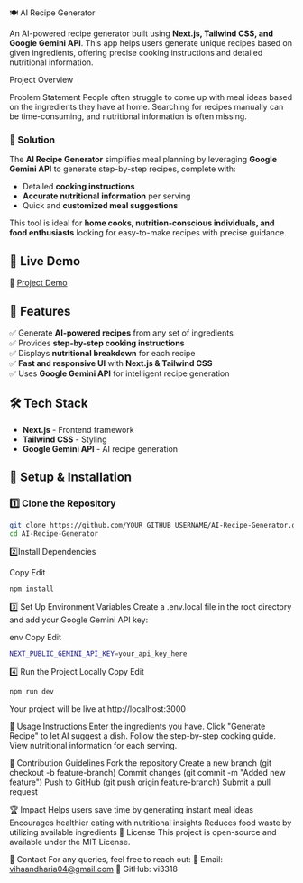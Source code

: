  🍽️ AI Recipe Generator

An AI-powered recipe generator built using **Next.js, Tailwind CSS, and Google Gemini API**. This app helps users generate unique recipes based on given ingredients, offering precise cooking instructions and detailed nutritional information.

 Project Overview

 Problem Statement
People often struggle to come up with meal ideas based on the ingredients they have at home. Searching for recipes manually can be time-consuming, and nutritional information is often missing.

### 🔹 Solution
The **AI Recipe Generator** simplifies meal planning by leveraging **Google Gemini API** to generate step-by-step recipes, complete with:
- Detailed **cooking instructions**
- **Accurate nutritional information** per serving
- Quick and **customized meal suggestions**

This tool is ideal for **home cooks, nutrition-conscious individuals, and food enthusiasts** looking for easy-to-make recipes with precise guidance.

## 🎥 Live Demo  
🔗 [Project Demo](https://recipe-generator-generative-sfuw.vercel.app/)

## 📂 Features
✅ Generate **AI-powered recipes** from any set of ingredients  
✅ Provides **step-by-step cooking instructions**  
✅ Displays **nutritional breakdown** for each recipe  
✅ **Fast and responsive UI** with **Next.js & Tailwind CSS**  
✅ Uses **Google Gemini API** for intelligent recipe generation  

## 🛠️ Tech Stack  
- **Next.js** - Frontend framework  
- **Tailwind CSS** - Styling  
- **Google Gemini API** - AI recipe generation  

## 🔧 Setup & Installation

### 1️⃣ Clone the Repository
```sh
git clone https://github.com/YOUR_GITHUB_USERNAME/AI-Recipe-Generator.git
cd AI-Recipe-Generator
```
 2️⃣Install Dependencies

Copy
Edit
```sh
npm install
```


3️⃣ Set Up Environment Variables
Create a .env.local file in the root directory and add your Google Gemini API key:

env
Copy
Edit
```sh
NEXT_PUBLIC_GEMINI_API_KEY=your_api_key_here
```

4️⃣ Run the Project Locally
Copy
Edit
```sh
npm run dev
```
Your project will be live at http://localhost:3000

📜 Usage Instructions
Enter the ingredients you have.
Click "Generate Recipe" to let AI suggest a dish.
Follow the step-by-step cooking guide.
View nutritional information for each serving.


🤝 Contribution Guidelines
Fork the repository
Create a new branch (git checkout -b feature-branch)
Commit changes (git commit -m "Added new feature")
Push to GitHub (git push origin feature-branch)
Submit a pull request


🏆 Impact
Helps users save time by generating instant meal ideas
Encourages healthier eating with nutritional insights
Reduces food waste by utilizing available ingredients
📜 License
This project is open-source and available under the MIT License.

🔗 Contact
For any queries, feel free to reach out:
📧 Email: vihaandharia04@gmail.com
🔗 GitHub: vi3318


